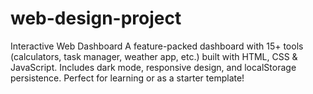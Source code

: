 # **web-design-project**

Interactive Web Dashboard A feature-packed dashboard with 15+ tools (calculators, task manager, weather app, etc.) built with HTML, CSS &amp; JavaScript. Includes dark mode, responsive design, and localStorage persistence. Perfect for learning or as a starter template!
